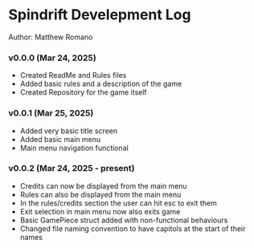 # Spindrift Develepment Log

Author: Matthew Romano

### v0.0.0 (Mar 24, 2025)
- Created ReadMe and Rules files
- Added basic rules and a description of the game
- Created Repository for the game itself

### v0.0.1 (Mar 25, 2025)
- Added very basic title screen
- Added basic main menu
- Main menu navigation functional

### v0.0.2 (Mar 24, 2025 - present)
- Credits can now be displayed from the main menu
- Rules can also be displayed from the main menu
- In the rules/credits section the user can hit esc to exit them
- Exit selection in main menu now also exits game
- Basic GamePiece struct added with non-functional behaviours
- Changed file naming convention to have capitols at the start of their names

